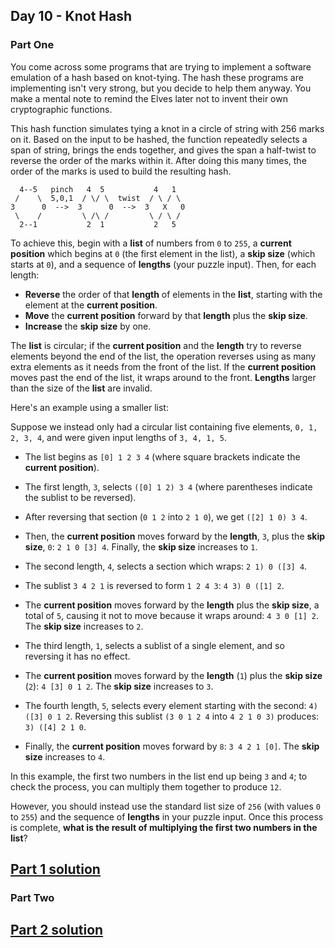 ## Day 10 - Knot Hash

### Part One

You come across some programs that are trying to implement a software emulation of a hash based on
knot-tying. The hash these programs are implementing isn't very strong, but you decide to help them
anyway. You make a mental note to remind the Elves later not to invent their own cryptographic
functions.

This hash function simulates tying a knot in a circle of string with 256 marks on it. Based on
the input to be hashed, the function repeatedly selects a span of string, brings the ends together,
and gives the span a half-twist to reverse the order of the marks within it. After doing this many
times, the order of the marks is used to build the resulting hash.

```
  4--5   pinch   4  5           4   1
 /    \  5,0,1  / \/ \  twist  / \ / \
3      0  -->  3      0  -->  3   X   0
 \    /         \ /\ /         \ / \ /
  2--1           2  1           2   5
```

To achieve this, begin with a **list** of numbers from `0` to `255`, a **current position** which
begins at `0` (the first element in the list), a **skip size** (which starts at `0`), and a sequence
of **lengths** (your puzzle input). Then, for each length:

 * **Reverse** the order of that **length** of elements in the **list**, starting with the element
    at the **current position**.
 * **Move** the **current position** forward by that **length** plus the **skip size**.
 * **Increase** the **skip size** by one.

The **list** is circular; if the **current position** and the **length** try to reverse elements
beyond the end of the list, the operation reverses using as many extra elements as it needs from
the front of the list. If the **current position** moves past the end of the list, it wraps around
to the front. **Lengths** larger than the size of the **list** are invalid.

Here's an example using a smaller list:

Suppose we instead only had a circular list containing five elements, `0, 1, 2, 3, 4`, and were
given input lengths of `3, 4, 1, 5`.

 * The list begins as `[0] 1 2 3 4` (where square brackets indicate the **current position**).
 * The first length, `3`, selects `([0] 1 2) 3 4` (where parentheses indicate the sublist
    to be reversed).
 * After reversing that section (`0 1 2` into `2 1 0`), we get `([2] 1 0) 3 4`.
 * Then, the **current position** moves forward by the **length**, `3`, plus the **skip size**, `0`:
    `2 1 0 [3] 4`. Finally, the **skip size** increases to `1`.

 * The second length, `4`, selects a section which wraps: `2 1) 0 ([3] 4`.
 * The sublist `3 4 2 1` is reversed to form `1 2 4 3`: `4 3) 0 ([1] 2`.
 * The **current position** moves forward by the **length** plus the **skip size**, a total of `5`,
    causing it not to move because it wraps around: `4 3 0 [1] 2`. The **skip size** increases to `2`.

 * The third length, `1`, selects a sublist of a single element, and so reversing it has no effect.
 * The **current position** moves forward by the **length** (`1`) plus the **skip size** (`2`):
    `4 [3] 0 1 2`. The **skip size** increases to `3`.

 * The fourth length, `5`, selects every element starting with the second: `4) ([3] 0 1 2`.
    Reversing this sublist `(3 0 1 2 4` into `4 2 1 0 3)` produces: `3) ([4] 2 1 0`.
 * Finally, the **current position** moves forward by `8`: `3 4 2 1 [0]`. The **skip size**
    increases to `4`.

In this example, the first two numbers in the list end up being `3` and `4`; to check the process,
you can multiply them together to produce `12`.

However, you should instead use the standard list size of `256` (with values `0` to `255`) and the
sequence of **lengths** in your puzzle input. Once this process is complete, **what is the result
of multiplying the first two numbers in the list**?

[Part 1 solution][1]
--------------------

### Part Two



[Part 2 solution][2]
--------------------


[1]: part_1.py
[2]: part_2.py

